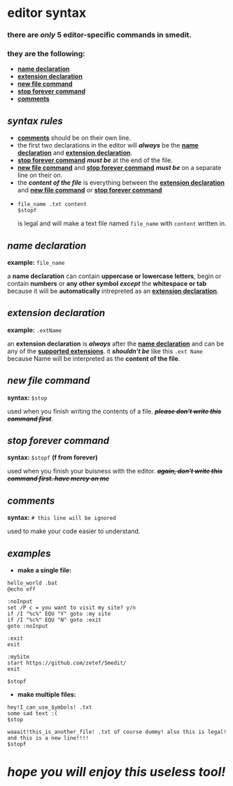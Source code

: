 # editor syntax

### there are **_only_** **5 editor-specific commands** in smedit.
### they are the following:
- [**name declaration**](https://github.com/zetef/Smedit/blob/master/syntax_help.md#name-declaration)
- [**extension declaration**](https://github.com/zetef/Smedit/blob/master/syntax_help.md#extension-declaration)
- [**new file command**](https://github.com/zetef/Smedit/blob/master/syntax_help.md#new-file-command)
- [**stop forever command**](https://github.com/zetef/Smedit/blob/master/syntax_help.md#stop-forever-command)
- [**comments**](https://github.com/zetef/Smedit/blob/master/syntax_help.md#comments)

## **_syntax rules_**
  - [**comments**](https://github.com/zetef/Smedit/blob/master/syntax_help.md#comments) should be on their own line.
  - the first two declarations in the editor will **_always_** be the [**name declaration**](https://github.com/zetef/Smedit/blob/master/syntax_help.md#name-declaration) and [**extension declaration**](https://github.com/zetef/Smedit/blob/master/syntax_help.md#extension-declaration).
  - [**stop forever command**](https://github.com/zetef/Smedit/blob/master/syntax_help.md#stop-forever-command) **_must be_** at the end of the file.
  - [**new file command**](https://github.com/zetef/Smedit/blob/master/syntax_help.md#new-file-command) and [**stop forever command**](https://github.com/zetef/Smedit/blob/master/syntax_help.md#stop-forever-command) **_must be_** on a separate line on their on.
  - the **_content of the file_** is everything between the [**extension declaration**](https://github.com/zetef/Smedit/blob/master/syntax_help.md#extension-declaration) and [**new file command**](https://github.com/zetef/Smedit/blob/master/syntax_help.md#new-file-command) or [**stop forever command**](https://github.com/zetef/Smedit/blob/master/syntax_help.md#stop-forever-command)
  - ```
    file_name .txt content
    $stopf
    ```
    is legal and will make a text file named `file_name` with `content` written in.
    
## **_name declaration_**
  **example:** `file_name`
  
  a **name declaration** can contain **uppercase or lowercase letters**, begin or contain **numbers** or **any other symbol** **_except_** the **whitespace or tab** because it will be **automatically** intrepreted as an [**extension declaration**](https://github.com/zetef/Smedit/blob/master/syntax_help.md#extension-declaration).
  
## **_extension declaration_**
  **example:** `.extName`
  
  an **extension declaration** is **_always_** after the [**name declaration**](https://github.com/zetef/Smedit/blob/master/syntax_help.md#name-declaration) and can be any of the [**supported extensions**](https://en.wikipedia.org/wiki/List_of_file_formats#Archive_and_compressed). it **_shouldn't be_** like this `.ext Name` because Name will be interpreted as the **content of the file**.
  
## **_new file command_**
  **syntax:** `$stop`
  
  used when you finish writing the contents of a file. ~~**_please don't write this command first_**~~.
  
## **_stop forever command_**
  **syntax:** `$stopf` **(f from forever)**
  
  used when you finish your buisness with the editor. ~~**_again, don't write this command first. have mercy on me_**~~
  
## **_comments_**
  **syntax:** `# this line will be ignored`
  
  used to make your code easier to understand.
  
 ## **_examples_**
  - **make a single file:**
  ```
  hello_world .bat
  @echo off
  
  :noInput
  set /P c = you want to visit my site? y/n
  if /I "%c%" EQU "Y" goto :my site
  if /I "%c%" EQU "N" goto :exit
  goto :noInput
  
  :exit
  exit

  :mySite
  start https://github.com/zetef/Smedit/
  exit
 
  $stopf
  ```
  
  - **make multiple files:**
  ```
  hey!I_can_use_$ymbols! .txt
  some sad text :(
  $stop
  
  waaait!this_is_another_file! .txt of course dummy! also this is legal!
  and this is a new line!!!!
  $stopf
  ```
  
  
  
  # **_hope you will enjoy this useless tool!_**
